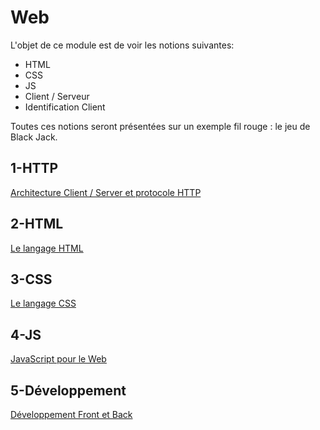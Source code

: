 # Web 

L'objet de ce module est de voir les notions suivantes:
* HTML
* CSS
* JS
* Client / Serveur 
* Identification Client

Toutes ces notions seront présentées sur un exemple fil rouge : le jeu de Black Jack.

## 1-HTTP

[Architecture Client / Server et protocole HTTP](./1-HTTP)

## 2-HTML

[Le langage HTML](./1-HTML)

## 3-CSS

[Le langage CSS](./2-CSS)



## 4-JS

[JavaScript pour le Web](./4-JS)

## 5-Développement

[Développement Front et Back](./5-Developpement)



